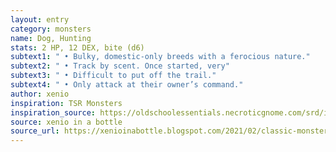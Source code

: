 ```yaml
---
layout: entry 
category: monsters
name: Dog, Hunting
stats: 2 HP, 12 DEX, bite (d6)
subtext1: " • Bulky, domestic-only breeds with a ferocious nature."
subtext2: " • Track by scent. Once started, very"
subtext3: " • Difficult to put off the trail."
subtext4: " • Only attack at their owner’s command."
author: xenio
inspiration: TSR Monsters
inspiration_source: https://oldschoolessentials.necroticgnome.com/srd/index.php/Monster_Descriptions
source: xenio in a bottle
source_url: https://xenioinabottle.blogspot.com/2021/02/classic-monsters-for-cairnito-part-1.html
---
```

